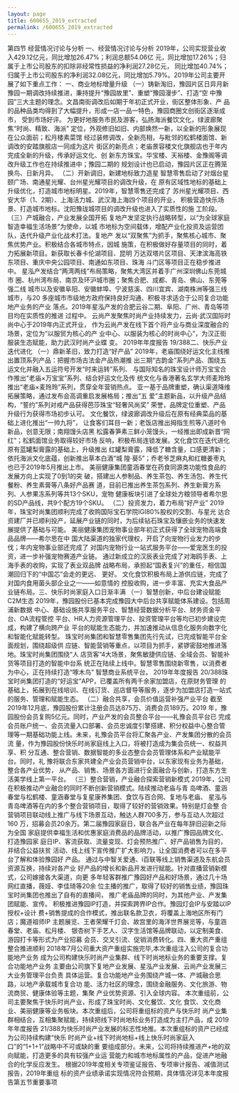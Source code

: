 ```yaml
---
layout: page
title: 600655_2019_extracted
permalink: /600655_2019_extracted
---
```


第四节
经营情况讨论与分析
一、经营情况讨论与分析
2019年，公司实现营业收入429.12亿元，同比增加26.47%；利润总额54.06亿
元，同比增加17.26%；归属于上市公司股东的扣除非经常性损益的净利润27.28亿元，
同比增加40.74%；归属于上市公司股东的净利润32.08亿元，同比增加5.79%。2019年公司主要开展了如下重点工作：
一、商业地标增量升级
（一）铸新淘旧，豫园片区日异月新
豫园一期调改持续推进，秉持提升“豫园故里”、重塑“豫园漫步”、打造“空
中豫园”三大主题的理念。文昌南街调改后如期于年初正式开业，街区整体形象、产
品的品种品类均得到了大幅提升，形成一店一品一特色，豫园商圈文创街区逐渐成市，
受到市场好评。
为更好地服务市民及游客，弘扬海派餐饮文化，绿波廊聚焦“时尚、精致、海派”
定位，外观修旧如旧、内部焕然一新，以全新的形象展现在公众面前；松月楼素菜馆
经过装修调改，全新亮相，与毗邻的松鹤楼面馆、新调改的安踏旗舰店一同成为这片
街区的新亮点；老庙景容楼文化旗舰店也于年内完成全新的升级，传承好运文化、创
新东方珠宝。华宝楼、天裕楼、金豫阁等调改升级工作也在持续推进中；豫园二期的
规划设计也已启动，豫园片区正在腾笼换鸟、日新月异。
（二）开新调旧，新建地标致力造星
智慧零售启动了对烟台星颐广场、南通星光耀、台州星光耀项目的调改升级，在
原有区域性地标的基础上升级优化，打造城市地标明星。2019年，智慧零售还完成了
苏州星光耀项目、西安大华（1、2期）、上海活力城、武汉海上海四个项目的开业，
积极营造快乐场景、打造城市地标。沈阳豫珑城项目的调改升级也进入了实质性的施
工阶段。
（三）产城融合，产业发展全国开拓
复地产发坚定执行战略转型，以“为全球家庭智造幸福生活场景”为使命，以城
市地标为空间载体，增配产业化投资及运营团队，迭代升级产业化战术打法。复地产
发以“双聚焦”为抓手，聚焦核心城市、聚焦优势产业。积极结合各城市特点，因城
施策，在积极做好存量项目的同时，着力拓展新项目。新获取长春卡伦湖项目、昆明
万达双塔片区项目、天津滨海高铁东项目、重庆中央公园项目、南通如东项目、珠海
斗门区等项目正在稳步推进中。
星泓产发结合“两湾两线”布局策略，聚焦大湾区并着手广州深圳佛山东莞城市
圈、杭州湾布局、南京及环沪城市圈；聚焦合肥、成都、青岛、佛山、东莞等强二线
城市以及安徽阜阳、安徽蚌埠、宁波慈溪、四川宜宾、湖南株洲等强三线城市，与20
多座城市市级地方政府保持良好沟通、积极寻求适合于公司复合功能地产业务的产业
落点。2019年星泓产发的合肥云谷二期、阜阳、广州、青岛等项目均在实质性的推进
过程中。
云尚产发聚焦时尚产业持续发力，云尚·武汉国际时尚中心于2019年内正式开业，
作为云尚产发在线下首个将产业与商业深度融合的场景，定位为“以服贸为核心的产
业中心、以服装为核心的时尚中心”，为汉正街服装生态赋能，助力武汉时尚产业蝶
变。
2019年年度报告
19/388二、快乐产业迭代进化
（一）鼎新革旧，致力打造“好产品”
2019年，老庙围绕好运文化主线推出置顶系列产品：把握市场古法金产品热潮推
出三期“古韵金”系列产品、围绕五运文化并融入五运符号开发“时来运转”系列、
与国际知名的珠宝设计师万宝宝合作推出“老庙×万宝宝”系列、结合好运文化及传
统文化与香港著名玄学大师麦玲玲推出“老庙×麦玲玲”系列，贯穿全年营销热点。
亚一基于品牌重塑，确认渠道降维拓展策略，通过发布会高调重启发展格局；推出“五
爱”主题新品，以升级产品结构，“誓约”系列对戒产品获得芭莎珠宝“轻奢风尚奖”
荣誉，品牌定位重塑、产品升级行为获得市场初步认可。
文化餐饮，绿波廊调改升级后在原有经典菜品的基础上进化推出“一帅九将”，
让食客们耳目一新；老饭店推出拇指生煎等八道时令新品，创意无限；南翔馒头店黑
松露春笋素三鲜小笼馒头，一经推出即成新晋“网红”；松鹤面馆业务取得较好市场
反响，积极布局连锁发展。文化食饮在迭代进化原有蓝罐梨膏露的基础上，升级推出
红罐梨膏露，降低了糖含量，口感更清新；依托海派文化底蕴，创新推出草本白酒“城
隍·葵5”；乔老爷芝麻丸和红糖姜枣丸也已于2019年5月推出上市。
美丽健康集团童涵春堂在药食同源类功能性食品的发展方向上实现了0到1的突
破，搭建出人参制品、养生茶包、养生汤包、养生代餐粉、养生素膏等八条好产品赛
道，目前已推出养生茶包系列、养生新膏方系列、人参果冻系列等共13个SKU，宠物
健康板块引进了全球处方粮领导者希尔思的SD产品线，共9个配方19个SKU。
（二）投资发力，着力布局“好产业”
2019年，珠宝时尚集团顺利完成了收购国际宝石学院IGI80%股权的交割、与星光
达合资建厂并已顺利投产，延展产业链的同时，为后续钻石珠宝及镶嵌业务的快速发
展提供了基础与可能。
美丽健康集团宠物事业部年初正式获得了全球宠物高端食品品牌——希尔思在中
国大陆渠道的独家代理权，开启了向宠物行业发力的步伐；年内宠物事业部还完成了
对国内宠物行业一站式服务平台——爱宠医生的投资，进一步补强宠物赛道产业链。
通过新成立的汉辰表业完成了对海鸥手表、上海手表的收购，实现了表业双品牌
战略布局，承担起“国表复兴”的重任，相信国潮回归下的“中国芯”会走的更远、
更好。
文化食饮积极布局上游供应链，完成了对国内食用菌头部企业之一——如意情的
控股收购，进一步丰富、充实大食品产业链布局。三、快乐时尚家庭入口日渐丰满
（一）智慧创新，中后台建设赋能C2M生态
2019年，豫园股份已基本完成豫园大中后台共享赋能体系建设。包括周浦新数据
中心、基础设施共享服务平台、智慧经营数据分析平台、财务资金平台、OA流程管控
平台、HR人力资源管理平台、投资管理平台等均已初步建设完成，构建了横向跨产业
平台的赋能生态能力，并加速推动从信息化服务向数字化和智能化赋能转型。
珠宝时尚集团和智慧零售集团先行先试，已完成智能平台全面规划，围绕超级供
应链、智能营销等重点，以项目为抓手，紧锣密鼓地推进落地。珠宝时尚集团围绕“人
店货客”4大场景，聚焦敏捷供应链、全域会员、智能补货等项目打造的智能中台系
统正在陆续上线中。智慧零售围绕新零售，以消费者为中心，正在持续打造“啄木鸟”
智慧商业系统平台。
2019年年度报告
20/388珠宝时尚集团打造的“好运宝”APP，已覆盖所有两千余家加盟店，在原财务管理
的基础上，拓展到在线培训、在线订货、巡店督导等服务，逐步为加盟店打造一站式
的服务、管理和赋能生态。
（二）融合共享，会员价值运营补强产业平台
截至2019年12月底，豫园股份累计注册会员达875万、消费会员189万。2019
年，豫园股份会员复购5亿元。同时，产业产发的会员整合平台——礼豫会员平台已
完成会员账户统一、会员流量入口部署、会员忠诚度引擎搭建、积分权益中心整合管
理等一期基础功能上线。未来，礼豫会员平台将汇聚各产业、产发集团分散的会员流
量，作为豫园股份快乐时尚家庭线上入口，将被打造成为集会员统一、权益共享、积
分互通、整合营销、数据智能的多业态整合会员管理体系和产业赋能平台。同时，礼
豫将联合东家共建全产业会员营销中台，以东家现有业务为基础，整合各产业优势，
从产品、销售、场景各方面进行全面融合与创新，打造东方生活美学线上第一平台。
（三）整合营销，产业融合探索营销新模式
2019年，公司在积极推动产业融合的同时不断创新营销模式。陆续推动老庙与青
岛啤酒、童涵春堂与松鹤楼、童涵春堂与复星康养集团、食饮与百合网、复地与老庙、
星泓与青岛啤酒等在内的多个整合营销项目，取得了较好的营销效果。特别是灯会整
合营销项目联动线上推广与线下场景互动，触达人群700多万，参与互动人次超过160
万，招募会员20余万。第二届豫园家庭日，联合各产业在每年辞旧迎新之际为全国
家庭提供幸福生活和优惠家庭消费品的品牌活动，以推广豫园品牌文化、打造豫园家
庭日IP、客流获取、流量变现、灯会预热推广、好产品销售为目的，并结合公益扶贫
活动、线上线下宣传推广扩大影响力，让全国消费者可以在多平台了解和体验豫园好
产品。
通过与中智关爱通、i百联等线上销售渠道及东航会员资源互换，持续对各产业
好产品的增长和新品开发进行赋能。针对直播营销新模式，公司嫁接各大渠道，向更
多年轻客群推广豫园好产品和好场景，通过几十场网红直播，薇娅、李佳琦等20余
位主播的推广，取得了较好的销售业绩，豫园珠宝时尚集团也推出了自有的直播间，
推广老庙品牌的同时，为其他产业、产发集团赋能、宣传。
积极推进豫园IP打造，并探索跨界IP合作。豫园灯会IP与安踏以IP授权+设计
费+销售提成的合作模式，推出联名款卫衣，将覆盖上海地区所有门店；魔道祖师IP
主题展览、王者荣耀千灯会、故宫里的海洋世界展览等，与童涵春堂、老庙、松月楼、
银杏树下手艺人、汉字生活馆等品牌联动，以定制美食、游园打卡等形式为产业招募
会员、交叉引流、促销消费转化。四、重大资产重组整合推进顺利
2018年7月公司重大资产重组实施完毕,本次重组注入公司的复合功能地产业务
成为公司构建快乐时尚产业集群、线下时尚地标业务的重要支撑。复合功能地产业务
主要由公司旗下复地产业发展、星泓产业发展、云尚产业发展三大业务管理平台负责
具体运营。复合功能地产业务围绕产城一体、产城融合思路，以地产承载城市复合功
能、活力社区的理念，围绕金融服务、文化旅游、物流商贸、健康体验等主题，集聚
产业优势资源、引入全球内容。
本次重组前，公司主要聚焦于快乐时尚产业，形成了珠宝时尚、文化餐饮、文化
食饮、文化商业、美丽健康等业务板块。本次重组后，公司将重组标的资产与快乐时
尚产业集群相结合，互相集聚赋能，持续把线下时尚地标业务打造成为主打产品，成
2019年年度报告
21/388为快乐时尚产业发展的标志性地推。本次重组标的资产已经成为公司持续构建“快乐
时尚产业+线下时尚地标+线上快乐时尚家庭入口”的“1+1+1”战略中不可或缺的重
要组成部分。未来，公司将持续推进产+地的双向赋能，打造更多的具有较强产业运
营能力和城市地标属性的产品，促进产地融合的化学反应发生。
根据2019年度相关专项鉴证报告、专项审计报告、减值测试报告，2019年重组
标的资产业绩承诺实现情况符合预期，具体情况详见本年度报告第五节重要事项